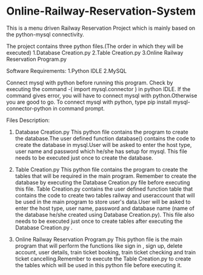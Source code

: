 # Online-Railway-Reservation-System
This is a menu driven Railway Reservation Project which is mainly based on the python-mysql connectivity.

The project contains three python files.(The order in which they will be executed)
1.Database Creation.py
2.Table Creation.py
3.Online Railway Reservation Program.py

Software Requirements:
1.Python IDLE
2.MySQL

Connect mysql with python before running this program.
Check by executing the command -( import mysql.connector ) in python IDLE.
If the command gives error, you will have to connect mysql with python.Otherwise you are good to go.
To connect mysql with python, type 
pip install mysql-connector-python 
in command prompt.

Files Description:
1. Database Creation.py
This python file contains the program to create the database.The user defined function database() contains the code to create the database in mysql.User will be asked to enter the host type, user name and password which he/she has setup for mysql.
This file needs to be executed just once to create the database.


2. Table Creation.py
This python file contains the program to create the tables that will be required in the main program. Remember to create the database by executing the Database Creation.py file before executing this file. Table Creation.py contains the user defined function table that contains the code to create two tables railway and useraccount that will be used in the main program to store user's data.User will be asked to enter the host type, user name, password and database name (name of the database he/she created using Database Creation.py). 
This file also needs to be executed just once to create tables after executing the Database Creation.py .


3. Online Railway Reservation Program.py
This python file is the main program that will perform the functions like sign in , sign up, delete account, user details, train ticket booking, train ticket checking and train ticket cancelling.Remember to execute the Table Creation.py to create the tables which will be used in this python file before executing it.
